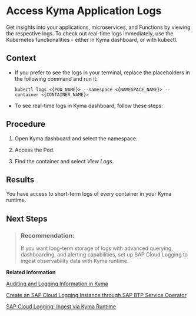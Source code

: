 

# Access Kyma Application Logs

Get insights into your applications, microservices, and Functions by viewing the respective logs. To check out real-time logs immediately, use the Kubernetes functionalities - either in Kyma dashboard, or with kubectl.



## Context

-   If you prefer to see the logs in your terminal, replace the placeholders in the following command and run it:

    ```
    kubectl logs <{POD_NAME}> --namespace <{NAMESPACE_NAME}> --container <{CONTAINER_NAME}>
    
    ```

-   To see real-time logs in Kyma dashboard, follow these steps:




## Procedure

1.  Open Kyma dashboard and select the namespace.

2.  Access the Pod.

3.  Find the container and select *View Logs*.






## Results

You have access to short-term logs of every container in your Kyma runtime.





## Next Steps

> ### Recommendation:  
> If you want long-term storage of logs with advanced querying, dashboarding, and alerting capabilities, set up SAP Cloud Logging to ingest observability data with Kyma runtime.

**Related Information**  


[Auditing and Logging Information in Kyma](../60-security/auditing-and-logging-information-in-kyma-935e241.md "Kyma runtime collects audit and application logs.")

[Create an SAP Cloud Logging Instance through SAP BTP Service Operator](https://help.sap.com/docs/cloud-logging/cloud-logging/create-sap-cloud-logging-instance-through-sap-btp-service-operator?locale=en-US&version=Cloud)

[SAP Cloud Logging: Ingest via Kyma Runtime](https://help.sap.com/docs/cloud-logging/cloud-logging/ingest-via-kyma-runtime?version=Cloud)

